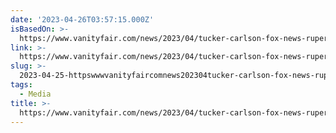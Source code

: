 ```yaml
---
date: '2023-04-26T03:57:15.000Z'
isBasedOn: >-
  https://www.vanityfair.com/news/2023/04/tucker-carlson-fox-news-rupert-murdoch?mbid=social_twitter&utm_social-type=owned&utm_brand=vf
link: >-
  https://www.vanityfair.com/news/2023/04/tucker-carlson-fox-news-rupert-murdoch?mbid=social_twitter&utm_social-type=owned&utm_brand=vf
slug: >-
  2023-04-25-httpswwwvanityfaircomnews202304tucker-carlson-fox-news-rupert-murdochmbidsocialtwitterandutmsocial-typeownedandutmbrandvf
tags:
  - Media
title: >-
  https://www.vanityfair.com/news/2023/04/tucker-carlson-fox-news-rupert-murdoch?mbid=social_twitter&utm_social-type=owned&utm_brand=vf
---
```


